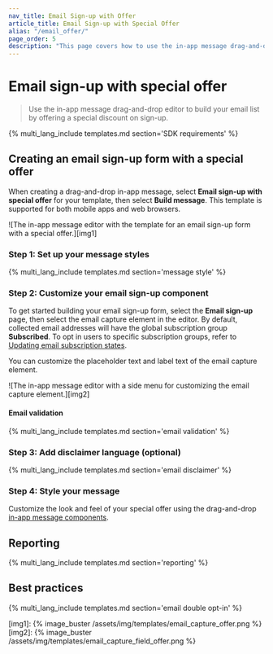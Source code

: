 ```yaml
---
nav_title: Email Sign-up with Offer
article_title: Email Sign-up with Special Offer
alias: "/email_offer/"
page_order: 5
description: "This page covers how to use the in-app message drag-and-drop editor to build your email list by offering a special discount on sign-up."
---
```


# Email sign-up with special offer

> Use the in-app message drag-and-drop editor to build your email list by offering a special discount on sign-up.

{% multi_lang_include templates.md section='SDK requirements' %}

## Creating an email sign-up form with a special offer

When creating a drag-and-drop in-app message, select **Email sign-up with special offer** for your template, then select **Build message**. This template is supported for both mobile apps and web browsers.

![The in-app message editor with the template for an email sign-up form with a special offer.][img1]

### Step 1: Set up your message styles

{% multi_lang_include templates.md section='message style' %}

### Step 2: Customize your email sign-up component

To get started building your email sign-up form, select the **Email sign-up** page, then select the email capture element in the editor. By default, collected email addresses will have the global subscription group **Subscribed**. To opt in users to specific subscription groups, refer to [Updating email subscription states]({{site.baseurl}}/user_guide/message_building_by_channel/email/managing_user_subscriptions#updating-email-subscription-states).

You can customize the placeholder text and label text of the email capture element.

![The in-app message editor with a side menu for customizing the email capture element.][img2]

#### Email validation

{% multi_lang_include templates.md section='email validation' %}

### Step 3: Add disclaimer language (optional)

{% multi_lang_include templates.md section='email disclaimer' %}

### Step 4: Style your message

Customize the look and feel of your special offer using the drag-and-drop [in-app message components][3].

## Reporting

{% multi_lang_include templates.md section='reporting' %}

## Best practices

{% multi_lang_include templates.md section='email double opt-in' %}


[img1]: {% image_buster /assets/img/templates/email_capture_offer.png %} 
[img2]: {% image_buster /assets/img/templates/email_capture_field_offer.png %} 

[3]: {{site.baseurl}}/user_guide/message_building_by_channel/in-app_messages/drag_and_drop/style_settings/#message-components